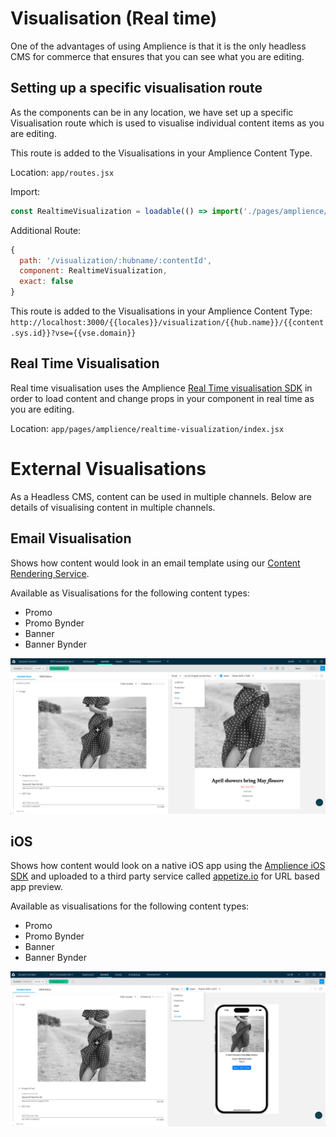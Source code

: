 # Visualisation (Real time)

One of the advantages of using Amplience is that it is the only headless CMS for commerce that ensures that you can see what you are editing. 

## Setting up a specific visualisation route

As the components can be in any location, we have set up a specific Visualisation route which is used to visualise individual content items as you are editing.

This route is added to the Visualisations in your Amplience Content Type.

Location: `app/routes.jsx`

Import:

``` js
const RealtimeVisualization = loadable(() => import('./pages/amplience/realtime-visualization'))
```

Additional Route:

``` js
{
  path: '/visualization/:hubname/:contentId',
  component: RealtimeVisualization,
  exact: false
}
```

This route is added to the Visualisations in your Amplience Content Type: `http://localhost:3000/{{locales}}/visualization/{{hub.name}}/{{content.sys.id}}?vse={{vse.domain}}`

## Real Time Visualisation

Real time visualisation uses the Amplience [Real Time visualisation SDK](https://github.com/amplience/dc-visualization-sdk) in order to load content and change props in your component in real time as you are editing.

Location: `app/pages/amplience/realtime-visualization/index.jsx`

# External Visualisations

As a Headless CMS, content can be used in multiple channels. Below are details of visualising content in multiple channels. 

## Email Visualisation

Shows how content would look in an email template using our [Content Rendering Service](https://amplience.com/developers/docs/apis/content-rendering-service/).

Available as Visualisations for the following content types:

* Promo
* Promo Bynder
* Banner
* Banner Bynder

![Email Visualisation](./media/Email-visualisation.png)

## iOS

Shows how content would look on a native iOS app using the [Amplience iOS SDK](https://github.com/amplience/dc-delivery-sdk-ios) and uploaded to a third party service called [appetize.io](https://appetize.io/) for URL based app preview.

Available as visualisations for the following content types:

* Promo
* Promo Bynder
* Banner
* Banner Bynder

![iOS Visualisation](./media/iOS-visualisation.png)